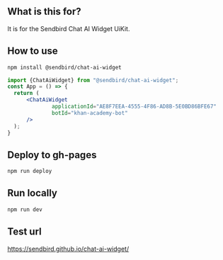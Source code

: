 ## What is this for?
It is for the Sendbird Chat AI Widget UiKit.


## How to use
```bash
npm install @sendbird/chat-ai-widget
```

```jsx
import {ChatAiWidget} from "@sendbird/chat-ai-widget";
const App = () => {
  return (
      <ChatAiWidget
              applicationId="AE8F7EEA-4555-4F86-AD8B-5E0BD86BFE67"
              botId="khan-academy-bot"
      />
  );
}
```

## Deploy to gh-pages
```bash
npm run deploy
```
## Run locally
```bash
npm run dev
```

## Test url
https://sendbird.github.io/chat-ai-widget/

